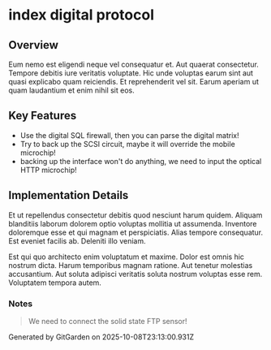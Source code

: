 # index digital protocol

## Overview
Eum nemo est eligendi neque vel consequatur et. Aut quaerat consectetur. Tempore debitis iure veritatis voluptate. Hic unde voluptas earum sint aut quasi explicabo quam reiciendis. Et reprehenderit vel sit. Earum aperiam ut quam laudantium et enim nihil sit eos.

## Key Features
- Use the digital SQL firewall, then you can parse the digital matrix!
- Try to back up the SCSI circuit, maybe it will override the mobile microchip!
- backing up the interface won't do anything, we need to input the optical HTTP microchip!

## Implementation Details
Et ut repellendus consectetur debitis quod nesciunt harum quidem. Aliquam blanditiis laborum dolorem optio voluptas mollitia ut assumenda. Inventore doloremque esse et qui magnam et perspiciatis. Alias tempore consequatur. Est eveniet facilis ab. Deleniti illo veniam.
 Est qui quo architecto enim voluptatum et maxime. Dolor est omnis hic nostrum dicta. Harum temporibus magnam ratione. Aut tenetur molestias accusantium. Aut soluta adipisci veritatis soluta nostrum voluptas esse rem. Voluptatem tempora autem.

### Notes
> We need to connect the solid state FTP sensor!

Generated by GitGarden on 2025-10-08T23:13:00.931Z